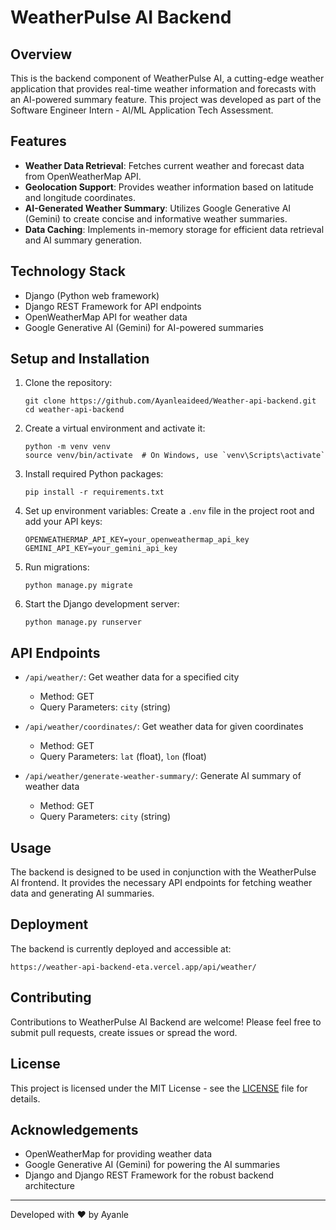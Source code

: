 # WeatherPulse AI Backend

## Overview
This is the backend component of WeatherPulse AI, a cutting-edge weather application that provides real-time weather information and forecasts with an AI-powered summary feature. This project was developed as part of the Software Engineer Intern - AI/ML Application Tech Assessment.

## Features
- **Weather Data Retrieval**: Fetches current weather and forecast data from OpenWeatherMap API.
- **Geolocation Support**: Provides weather information based on latitude and longitude coordinates.
- **AI-Generated Weather Summary**: Utilizes Google Generative AI (Gemini) to create concise and informative weather summaries.
- **Data Caching**: Implements in-memory storage for efficient data retrieval and AI summary generation.

## Technology Stack
- Django (Python web framework)
- Django REST Framework for API endpoints
- OpenWeatherMap API for weather data
- Google Generative AI (Gemini) for AI-powered summaries

## Setup and Installation
1. Clone the repository:
   ```
   git clone https://github.com/Ayanleaideed/Weather-api-backend.git
   cd weather-api-backend
   ```

2. Create a virtual environment and activate it:
   ```
   python -m venv venv
   source venv/bin/activate  # On Windows, use `venv\Scripts\activate`
   ```

3. Install required Python packages:
   ```
   pip install -r requirements.txt
   ```

4. Set up environment variables:
   Create a `.env` file in the project root and add your API keys:
   ```
   OPENWEATHERMAP_API_KEY=your_openweathermap_api_key
   GEMINI_API_KEY=your_gemini_api_key
   ```

5. Run migrations:
   ```
   python manage.py migrate
   ```

6. Start the Django development server:
   ```
   python manage.py runserver
   ```

## API Endpoints
- `/api/weather/`: Get weather data for a specified city
  - Method: GET
  - Query Parameters: `city` (string)

- `/api/weather/coordinates/`: Get weather data for given coordinates
  - Method: GET
  - Query Parameters: `lat` (float), `lon` (float)

- `/api/weather/generate-weather-summary/`: Generate AI summary of weather data
  - Method: GET
  - Query Parameters: `city` (string)

## Usage
The backend is designed to be used in conjunction with the WeatherPulse AI frontend. It provides the necessary API endpoints for fetching weather data and generating AI summaries.

## Deployment
The backend is currently deployed and accessible at:
```
https://weather-api-backend-eta.vercel.app/api/weather/
```

## Contributing
Contributions to WeatherPulse AI Backend are welcome! Please feel free to submit pull requests, create issues or spread the word.

## License
This project is licensed under the MIT License - see the [LICENSE](LICENSE) file for details.

## Acknowledgements
- OpenWeatherMap for providing weather data
- Google Generative AI (Gemini) for powering the AI summaries
- Django and Django REST Framework for the robust backend architecture

---
Developed with ❤️ by Ayanle